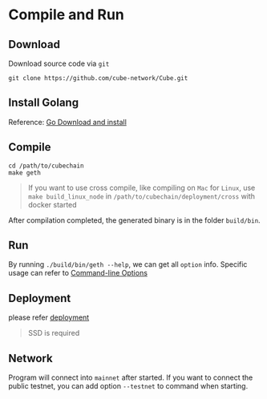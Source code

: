 # Compile and Run

## Download
Download source code via `git`
```
git clone https://github.com/cube-network/Cube.git
```
## Install Golang
Reference: [Go Download and install](https://golang.org/doc/install)

## Compile
```
cd /path/to/cubechain
make geth
```
> If you want to use cross compile, like compiling on `Mac` for `Linux`, use `make build_linux_node` in `/path/to/cubechain/deployment/cross` with docker started


After compilation completed, the generated binary is in the folder `build/bin`.

## Run
By running `./build/bin/geth --help`, we can get all `option` info. Specific usage can refer to [Command-line Options](https://geth.ethereum.org/docs/interface/command-line-options)

## Deployment

please refer [deployment](/dev/deploy.md)

> SSD is required

## Network
Program will connect into `mainnet` after started. If you want to connect the public testnet, you can add option `--testnet` to command when starting. 
